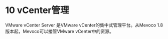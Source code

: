 # 10 vCenter管理

VMware vCenter Server 是VMware vCenter的集中式管理平台。从Mevoco 1.8 版本起，Mevoco可以接管VMware vCenter中的资源。

